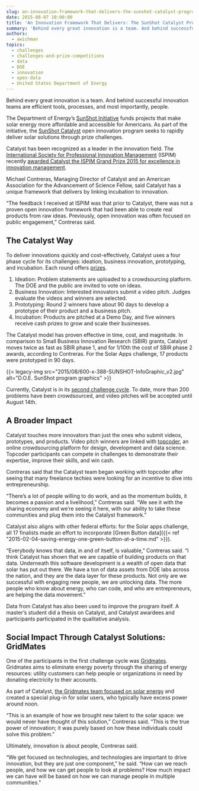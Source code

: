 ```yaml
---
slug: an-innovation-framework-that-delivers-the-sunshot-catalyst-program
date: 2015-08-07 10:00:00
title: 'An Innovation Framework That Delivers: The SunShot Catalyst Program'
summary: 'Behind every great innovation is a team. And behind successful innovation teams are efficient tools, processes, and most importantly, people. The Department of Energy’s SunShot Initiative funds projects that make solar energy more affordable and accessible for Americans. As part of the initiative, the SunShot Catalyst open innovation program seeks to rapidly deliver solar solutions'
authors:
  - awichman
topics:
  - challenges
  - challenges-and-prize-competitions
  - data
  - DOE
  - innovation
  - open-data
  - United States Department of Energy
---
```


Behind every great innovation is a team. And behind successful innovation teams are efficient tools, processes, and most importantly, people.

The Department of Energy’s [SunShot Initiative](http://energy.gov/eere/sunshot/sunshot-initiative) funds projects that make solar energy more affordable and accessible for Americans. As part of the initiative, the [SunShot Catalyst](http://catalyst.energy.gov/) open innovation program seeks to rapidly deliver solar solutions through prize challenges.

Catalyst has been recognized as a leader in the innovation field. The [International Society for Professional Innovation Management](http://ispim.org/) (ISPIM) recently [awarded Catalyst the ISPIM Grand Prize 2015 for excellence in innovation management](http://www.innovationexcellence.com/blog/2015/06/30/ispim-grand-prize-2015-we-have-a-winner/).

Michael Contreras, Managing Director of Catalyst and an American Association for the Advancement of Science Fellow, said Catalyst has a unique framework that delivers by linking incubation to innovation.

“The feedback I received at ISPIM was that prior to Catalyst, there was not a proven open innovation framework that had been able to create real products from raw ideas. Previously, open innovation was often focused on public engagement,” Contreras said.

## The Catalyst Way

To deliver innovations quickly and cost-effectively, Catalyst uses a four phase cycle for its challenges: ideation, business innovation, prototyping, and incubation. Each round offers [prizes](http://catalyst.energy.gov/a/pages/resources#Prizes).

  1. Ideation: Problem statements are uploaded to a crowdsourcing platform. The DOE and the public are invited to vote on ideas.
  2. Business Innovation: Interested innovators submit a video pitch. Judges evaluate the videos and winners are selected.
  3. Prototyping: Round 2 winners have about 90 days to develop a prototype of their product and a business pitch.
  4. Incubation: Products are pitched at a Demo Day, and five winners receive cash prizes to grow and scale their businesses.

The Catalyst model has proven effective in time, cost, and magnitude. In comparison to Small Business Innovation Research (SBIR) grants, Catalyst moves twice as fast as SBIR phase 1, and for 1/10th the cost of SBIR phase 2 awards, according to Contreras. For the Solar Apps challenge, 17 products were prototyped in 90 days.

{{< legacy-img src="2015/08/600-x-388-SUNSHOT-InfoGraphic_v2.jpg" alt="D.O.E. SunShot program graphics" >}}

Currently, Catalyst is in its [second challenge cycle](http://catalyst.energy.gov/a/pages/schedule). To date, more than 200 problems have been crowdsourced, and video pitches will be accepted until August 14th.

## A Broader Impact

Catalyst touches more innovators than just the ones who submit videos, prototypes, and products. Video pitch winners are linked with [topcoder](https://www.topcoder.com/), an online crowdsourcing platform for design, development and data science. Topcoder participants can compete in challenges to demonstrate their expertise, improve their skills, and win cash.

Contreras said that the Catalyst team began working with topcoder after seeing that many freelance techies were looking for an incentive to dive into entrepreneurship.

“There’s a lot of people willing to do work, and as the momentum builds, it becomes a passion and a livelihood,” Contreras said. “We see it with the sharing economy and we’re seeing it here, with our ability to take these communities and plug them into the Catalyst framework.”

Catalyst also aligns with other federal efforts: for the Solar apps challenge, all 17 finalists made an effort to incorporate [Green Button data]({{< ref "2015-02-04-saving-energy-one-green-button-at-a-time.md" >}}).

“Everybody knows that data, in and of itself, is valuable,” Contreras said. “I think Catalyst has shown that we are capable of building products on that data. Underneath this software development is a wealth of open data that solar has put out there. We have a ton of data assets from DOE labs across the nation, and they are the data layer for these products. Not only are we successful with engaging new people, we are unlocking data. The more people who know about energy, who can code, and who are entrepreneurs, are helping the data movement.”

Data from Catalyst has also been used to improve the program itself. A master&#8217;s student did a thesis on Catalyst, and Catalyst awardees and participants participated in the qualitative analysis.

## Social Impact Through Catalyst Solutions: GridMates

One of the participants in the first challenge cycle was [Gridmates](http://www.gridmates.com/). Gridmates aims to eliminate energy poverty through the sharing of energy resources: utility customers can help people or organizations in need by donating electricity to their accounts.

As part of Catalyst, [the Gridmates team focused on solar energy](http://catalyst.energy.gov/a/dtd/Gridmates-brings-peer-to-peer-energy-sharing-in-the-first-transactive-energy-platform-to-eliminate-energy-poverty/74100-29324) and created a special plug-in for solar users, who typically have excess power around noon.

“This is an example of how we brought new talent to the solar space: we would never have thought of this solution,” Contreras said. “This is the true power of innovation; it was purely based on how these individuals could solve this problem.”

Ultimately, innovation is about people, Contreras said.

“We get focused on technologies, and technologies are important to drive innovation, but they are just one component,” he said. “How can we reach people, and how we can get people to look at problems? How much impact we can have will be based on how we can manage people in multiple communities.”